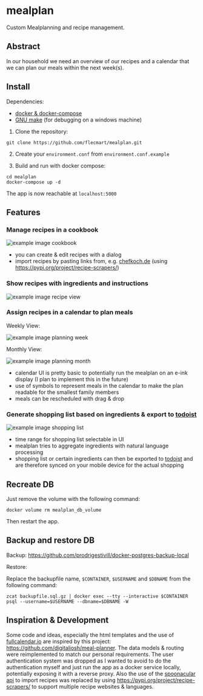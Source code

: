 # mealplan

Custom Mealplanning and recipe management.

## Abstract

In our household we need an overview of our recipes and a calendar that we can plan our meals within the next week(s).

## Install

Dependencies:
  
- [docker & docker-compose](https://www.docker.com/get-started)  
- [GNU make](https://chocolatey.org/packages/make) (for debugging on a windows machine)

1. Clone the repository:

```
git clone https://github.com/flecmart/mealplan.git
```

2. Create your `environment.conf` from `environment.conf.example`

3. Build and run with docker compose:

```
cd mealplan
docker-compose up -d
```

The app is now reachable at `localhost:5000`

## Features

### Manage recipes in a cookbook

![example image cookbook](https://user-images.githubusercontent.com/10167243/107639035-a8db1880-6c70-11eb-82d1-39bfcbb30c13.png)

- you can create & edit recipes with a dialog
- import recipes by pasting links from, e.g. [chefkoch.de](https://www.chefkoch.de/) (using https://pypi.org/project/recipe-scrapers/)

### Show recipes with ingredients and instructions

![example image recipe view](https://user-images.githubusercontent.com/10167243/107639121-c27c6000-6c70-11eb-86f9-ec461e699027.png)

### Assign recipes in a calendar to plan meals

Weekly View:

![example image planning week](https://user-images.githubusercontent.com/10167243/107637407-631d5080-6c6e-11eb-8364-1ab5a3e1f3e6.png)

Monthly View:

![example image planning month](https://user-images.githubusercontent.com/10167243/107637543-8fd16800-6c6e-11eb-86ed-01dc491564f8.png)

- calendar UI is pretty basic to potentially run the mealplan on an e-ink display (I plan to implement this in the future)
- use of symbols to represent meals in the calendar to make the plan readable for the smallest family members
- meals can be rescheduled with drag & drop

### Generate shopping list based on ingredients & export to [todoist](https://todoist.com/)

![example image shopping list](https://user-images.githubusercontent.com/10167243/107638049-58af8680-6c6f-11eb-820f-089468e8f55a.png)

- time range for shopping list selectable in UI
- mealplan tries to aggregate ingredients with natural language processing
- shopping list or certain ingredients can then be exported to [todoist](https://todoist.com/) and are therefore synced on your mobile device for the actual shopping

## Recreate DB

Just remove the volume with the following command:

`docker volume rm mealplan_db_volume`

Then restart the app.

## Backup and restore DB

Backup: https://github.com/prodrigestivill/docker-postgres-backup-local

Restore:

Replace the backupfile name, `$CONTAINER`, `$USERNAME` and `$DBNAME` from the following command:

`zcat backupfile.sql.gz | docker exec --tty --interactive $CONTAINER psql --username=$USERNAME --dbname=$DBNAME -W`

## Inspiration & Development

Some code and ideas, especially the html templates and the use of [fullcalendar.io](https://fullcalendar.io/) are inspired by this project: https://github.com/digitaljosh/meal-planner. The data models & routing were reimplemented to match our personal requirements. The user authentication system was dropped as I wanted to avoid to do the authentication myself and just run the app as a docker service locally, potentially exposing it with a reverse proxy. Also the use of the [spoonacular api](https://spoonacular.com/food-api) to import recipes was replaced by using https://pypi.org/project/recipe-scrapers/ to support multiple recipe websites & languages.